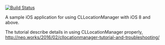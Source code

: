[![Build Status](https://travis-ci.org/neoalienson/CLLoacationManagerSample.svg)](https://travis-ci.org/neoalienson/CLLoacationManagerSample)

A sample iOS application for using CLLocationManager with iOS 8 and above.

The tutorial describe details in using CLLocationManager properly,
http://neo.works/2016/02/cllocationmanager-tutorial-and-troubleshooting/
